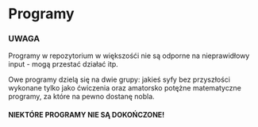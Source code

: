 # Programy

### UWAGA

Programy w repozytorium w większośći nie są odporne na
nieprawidłowy input - mogą przestać działać itp.

Owe programy dzielą się na dwie grupy: jakieś syfy bez przyszłości wykonane tylko jako ćwiczenia oraz amatorsko potężne matematyczne programy, za które na pewno dostanę nobla.

#### NIEKTÓRE PROGRAMY NIE SĄ DOKOŃCZONE!
